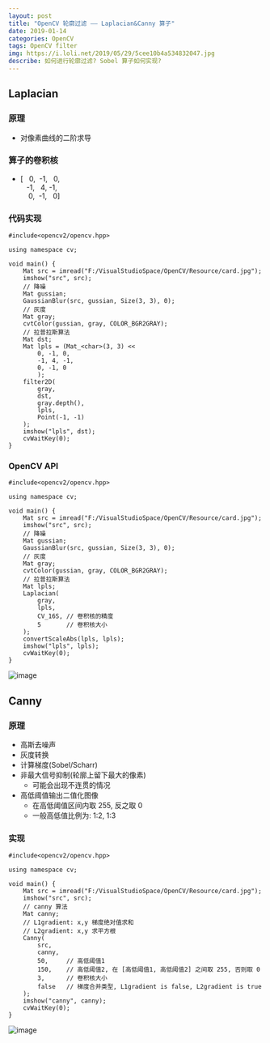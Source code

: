 ```yaml
---
layout: post
title: "OpenCV 轮廓过滤 —— Laplacian&Canny 算子"
date: 2019-01-14
categories: OpenCV
tags: OpenCV filter
img: https://i.loli.net/2019/05/29/5cee10b4a534832047.jpg
describe: 如何进行轮廓过滤? Sobel 算子如何实现?
---
```


## Laplacian
### 原理
- 对像素曲线的二阶求导

### 算子的卷积核
- [&nbsp;&nbsp;    0,&nbsp;      -1,&nbsp;&nbsp;  0, <br>
&nbsp;&nbsp;      -1,&nbsp;&nbsp; 4,             -1, <br>
&nbsp;&nbsp;&nbsp; 0,&nbsp;      -1,&nbsp;&nbsp;  0]

### 代码实现
```
#include<opencv2/opencv.hpp>

using namespace cv;

void main() {
	Mat src = imread("F:/VisualStudioSpace/OpenCV/Resource/card.jpg");
	imshow("src", src);
	// 降噪
	Mat gussian;
	GaussianBlur(src, gussian, Size(3, 3), 0);
	// 灰度
	Mat gray;
	cvtColor(gussian, gray, COLOR_BGR2GRAY);
	// 拉普拉斯算法
	Mat dst;
	Mat lpls = (Mat_<char>(3, 3) <<
		0, -1, 0,
		-1, 4, -1,
		0, -1, 0
		);
	filter2D(
		gray,
		dst,
		gray.depth(),
		lpls,
		Point(-1, -1)
	);
	imshow("lpls", dst);
	cvWaitKey(0);
}
```

### OpenCV API
```
#include<opencv2/opencv.hpp>

using namespace cv;

void main() {
	Mat src = imread("F:/VisualStudioSpace/OpenCV/Resource/card.jpg");
	imshow("src", src);
	// 降噪
	Mat gussian;
	GaussianBlur(src, gussian, Size(3, 3), 0);
	// 灰度
	Mat gray;
	cvtColor(gussian, gray, COLOR_BGR2GRAY);
	// 拉普拉斯算法
	Mat lpls;
	Laplacian(
		gray, 
		lpls,   
		CV_16S, // 卷积核的精度
		5       // 卷积核大小
	);
	convertScaleAbs(lpls, lpls);
	imshow("lpls", lpls);
	cvWaitKey(0);
}
```
![image](https://i.loli.net/2019/05/29/5cee215704b3239109.png)

## Canny
### 原理
- 高斯去噪声
- 灰度转换
- 计算梯度(Sobel/Scharr)
- 非最大信号抑制(轮廓上留下最大的像素)
  - 可能会出现不连贯的情况 
- 高低阈值输出二值化图像
  - 在高低阈值区间内取 255, 反之取 0 
  - 一般高低值比例为: 1:2, 1:3

### 实现
```
#include<opencv2/opencv.hpp>

using namespace cv;

void main() {
	Mat src = imread("F:/VisualStudioSpace/OpenCV/Resource/card.jpg");
	imshow("src", src);
	// canny 算法
	Mat canny;
	// L1gradient: x,y 梯度绝对值求和
	// L2gradient: x,y 求平方根
	Canny(
		src,
		canny,
		50,     // 高低阈值1
		150,    // 高低阈值2, 在 [高低阈值1, 高低阈值2] 之间取 255, 否则取 0
		3,      // 卷积核大小
		false   // 梯度合并类型, L1gradient is false, L2gradient is true
	);
	imshow("canny", canny);
	cvWaitKey(0);
}
```
![image](https://i.loli.net/2019/05/29/5cee21424771474985.png)